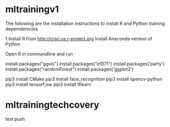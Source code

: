 # mltrainingv1

The following are the installation instructions to install R and Python training depemdemcies

1.Install R from http://cran.us.r-project.org
Install Anaconda version of Python

Open R in commandline and run

install.packages("ggvis")
install.packages("e1071")
install.packages('party')
install.packages("randomForest")
install.packages('ggplot2')


pip3 install CMake
pip3 install face_recognition
pip3 install opencv-python
pip3 install tensorf;ow
pip3 install tflearn
# mltrainingtechcovery

test push
